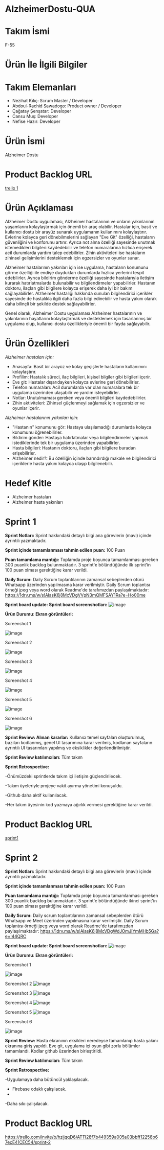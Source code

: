 # AlzheimerDostu-QUA

# Takım İsmi
F-55

# Ürün İle İlgili Bilgiler

# Takım Elemanları
-	Nezihat Kılıç: Scrum Master / Developer 
-	Abdoul-Rachid Sawadogo: Product owner / Developer
-	Çağatay Şenşatar: Developer
-	Cansu Muş: Developer
-	Nefise Hazır: Developer

# Ürün İsmi
Alzheimer Dostu

# Product Backlog URL
[trello 1](https://trello.com/invite/b/uwIA5E1c/ATTIb1d6cf215fcdbed35852bdec7e928d6206E78680/alzheimer-dostu-spri%CC%87nt-1)

# Ürün Açıklaması
Alzheimer Dostu uygulaması, Alzheimer hastalarının ve onların yakınlarının yaşamlarını kolaylaştırmak için önemli bir araç olabilir. Hastalar için, basit ve kullanıcı dostu bir arayüz sunarak uygulamanın kullanımını kolaylaştırır. Evlerine kolayca geri dönebilmelerini sağlayan "Eve Git" özelliği, hastaların güvenliğini ve konforunu artırır. Ayrıca not alma özelliği sayesinde unutmak istemedikleri bilgileri kaydedebilir ve telefon numaralarına hızlıca erişerek acil durumlarda yardım talep edebilirler. Zihin aktiviteleri ise hastaların zihinsel gelişimlerini desteklemek için egzersizler ve oyunlar sunar.

Alzheimer hastalarının yakınları için ise uygulama, hastaların konumunu görme özelliği ile endişe duydukları durumlarda hızlıca yerlerini tespit edebilirler. Ayrıca bildirim gönderme özelliği sayesinde hastalarıyla iletişim kurarak hatırlatmalarda bulunabilir ve bilgilendirmeler yapabilirler. Hastanın doktoru, ilaçları gibi bilgilere kolayca erişerek daha iyi bir bakım sağlayabilirler. Alzheimer hastalığı hakkında sunulan bilgilendirici içerikler sayesinde de hastalıkla ilgili daha fazla bilgi edinebilir ve hasta yakını olarak daha bilinçli bir şekilde destek sağlayabilirler.

Genel olarak, Alzheimer Dostu uygulaması Alzheimer hastalarının ve yakınlarının hayatlarını kolaylaştırmak ve desteklemek için tasarlanmış bir uygulama olup, kullanıcı dostu özellikleriyle önemli bir fayda sağlayabilir.

# Ürün Özellikleri

*Alzheimer hastaları için:*
- Anasayfa: Basit bir arayüz ve kolay geçişlerle hastaların kullanımını kolaylaştırır.
- Profilim: Hastalık süreci, ilaç bilgileri, kişisel bilgiler gibi bilgileri içerir.
- Eve git: Hastalar dışarıdayken kolayca evlerine geri dönebilirler.
- Telefon numaraları: Acil durumlarda var olan numaralara tek bir uygulama üzerinden ulaşabilir ve yardım isteyebilirler.
- Notlar: Unutulmaması gereken veya önemli bilgileri kaydedebilirler.
- Zihin aktiviteleri: Zihinsel güçlenmeyi sağlamak için egzersizler ve oyunlar içerir.

*Alzheimer hastalarının yakınları için:*
- "Hastanın" konumunu gör: Hastaya ulaşılamadığı durumlarda kolayca konumunu öğrenebilirler.
- Bildirim gönder: Hastaya hatırlatmalar veya bilgilendirmeler yapmak istediklerinde tek bir uygulama üzerinden yapabilirler.
- Hasta bilgileri: Hastanın doktoru, ilaçları gibi bilgilere buradan erişebilirler.
-	Alzheimer nedir?: Bu özelliğin içinde barındırdığı makale ve bilgilendirici içeriklerle hasta yakını kolayca ulaşıp bilgilenebilir.

# Hedef Kitle
-	Alzheimer hastaları
-	Alzheimer hasta yakınları


# Sprint 1

**Sprint Notları:** Sprint hakkındaki detaylı bilgi ana görevlerin (mavi) içinde ayrıntılı yazmaktadır.

**Sprint içinde tamamlanması tahmin edilen puan:** 100 Puan

**Puan tamamlama mantığı:** Toplamda proje boyunca tamamlanması gereken 300 puanlık backlog bulunmaktadır. 3 sprint'e bölündüğünde ilk sprint'in 100 puan olması gerektiğine karar verildi.

**Daily Scrum:** Daily Scrum toplantılarının zamansal sebeplerden ötürü Whatsapp üzerinden yapılmasına karar verilmiştir. Daily Scrum toplantısı örneği jpeg veya word olarak Readme'de tarafımızdan paylaşılmaktadır: https://1drv.ms/w/s!AlasK6j8McVDgVVpN3mQMFSAY1Ra?e=Ho00me 

**Sprint board update: Sprint board screenshotları:**
![image](https://github.com/CansuMus/AlzheimerDostu-QUA/assets/130174710/00bbd5f0-ca55-4e81-83e3-6ffedbbe74fc)


**Ürün Durumu: Ekran görüntüleri:** 


Screenshot 1

![image](https://github.com/CansuMus/AlzheimerDostu-QUA/assets/130174710/277e8b59-add8-4f55-8b4d-00602b1fc6e7)

Screenshot 2 

![image](https://github.com/CansuMus/AlzheimerDostu-QUA/assets/130174710/1b748c68-b90f-455e-bb82-cdebdb3ba89a)

Screenshot 3

![image](https://github.com/CansuMus/AlzheimerDostu-QUA/assets/130174710/85c42f59-925e-4501-b342-8f7ba16699e0)

Screenshot 4

![image](https://github.com/CansuMus/AlzheimerDostu-QUA/assets/130174710/b942ff80-e4fd-40bc-9dc2-16920bc39c3a)

Screenshot 5

![image](https://github.com/CansuMus/AlzheimerDostu-QUA/assets/130174710/42fff645-3235-4063-98ac-69234a0c069c)

Screenshot 6

![image](https://github.com/CansuMus/AlzheimerDostu-QUA/assets/130174710/f2914985-2351-4648-a0b9-28642dc5fc5c)


**Sprint Review: Alınan kararlar:** Kullanıcı temel sayfaları oluşturulmuş, bazıları kodlanmış, genel UI tasarımına karar verilmiş, kodlanan sayfaların ayrıntılı UI tasarımları yapılmış ve eksiklikler değerlendirilmiştir. 

**Sprint Review katılımcıları:** Tüm takım

**Sprint Retrospective:**

-Önümüzdeki sprintlerde takım içi iletişim güçlendirilecek.

-Takım üyeleriyle projeye vakit ayırma yönetimi konuşuldu.

-Github daha aktif kullanılacak.

-Her takım üyesinin kod yazmaya ağırlık vermesi gerektiğine karar verildi.

# Product Backlog URL
[sprint1](https://trello.com/invite/b/uwIA5E1c/ATTIb1d6cf215fcdbed35852bdec7e928d6206E78680/alzheimer-dostu-spri̇nt-1)



# Sprint 2

**Sprint Notları:** Sprint hakkındaki detaylı bilgi ana görevlerin (mavi) içinde ayrıntılı yazmaktadır.

**Sprint içinde tamamlanması tahmin edilen puan:** 100 Puan

**Puan tamamlama mantığı:** Toplamda proje boyunca tamamlanması gereken 300 puanlık backlog bulunmaktadır. 3 sprint'e bölündüğünde ikinci sprint'in 100 puan olması gerektiğine karar verildi.

**Daily Scrum:** Daily scrum toplantılarının zamansal sebeplerden ötürü Whatsapp ve Meet üzerinden yapılmasına karar verilmiştir. Daily Scrum toplantısı örneği jpeg veya word olarak Readme'de tarafımızdan paylaşılmaktadır: https://1drv.ms/w/s!AlasK6j8McVDgWdJOmJlYmMHb5Ga?e=I44QRC

**Sprint board update: Sprint board screenshotları:**
![image](https://github.com/CansuMus/AlzheimerDostu-QUA/assets/130174710/a4df5338-8b41-43ba-b2a6-bc24b87b33c5)


**Ürün Durumu: Ekran görüntüleri:** 


Screenshot 1

![image](https://github.com/CansuMus/AlzheimerDostu-QUA/assets/130174710/78198995-af20-443e-9a3a-67e084be0bcc)


Screenshot 2 
![image](https://github.com/CansuMus/AlzheimerDostu-QUA/assets/130174710/48a5d6e8-2eec-46b0-86ba-9b985eec818c)


Screenshot 3
![image](https://github.com/CansuMus/AlzheimerDostu-QUA/assets/130174710/ce924a34-4068-4bfa-9cc7-03558a9875d7)



Screenshot 4
![image](https://github.com/CansuMus/AlzheimerDostu-QUA/assets/130174710/99b9e820-aa29-47ea-868e-ad82bbd6020e)


Screenshot 5
![image](https://github.com/CansuMus/AlzheimerDostu-QUA/assets/130174710/23dcad33-d562-4168-a397-8cbca3be0235)


Screenshot 6

![image](https://github.com/CansuMus/AlzheimerDostu-QUA/assets/130174710/ef085bcb-1ade-43d6-b475-47437d7787b4)


**Sprint Review:** Hasta ekranının eksikleri neredeyse tamamlanıp hasta yakını ekranına giriş yapıldı. Eve git, uygulama içi oyun gibi zorlu bölümler tamamlandı. Kodlar github üzerinden birleştirildi. 

**Sprint Review katılımcıları:** Tüm takım

**Sprint Retrospective:**

-Uygulamaya daha bütüncül yaklaşılacak.

- Firebase odaklı çalışılacak.
- 
-Daha sıkı çalışılacak.

# Product Backlog URL
https://trello.com/invite/b/hzijqqD6/ATTI28f7b449359a005a03bbff12258b67ecE41CEC54/spri̇nt-2








